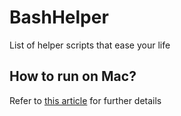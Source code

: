 # BashHelper
List of helper scripts that ease your life

## How to run on Mac?
Refer to [this article](https://blog.thexyzlab.studio/2019/02/04/run-scripts-on-mac-using-launchd/) for further details